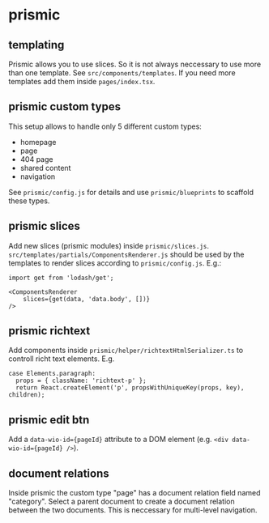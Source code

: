 # prismic
## templating
Prismic allows you to use slices. So it is not always neccessary to use more than one template.
See ```src/components/templates```. If you need more templates add them inside ```pages/index.tsx```.


## prismic custom types
This setup allows to handle only 5 different custom types:
- homepage
- page
- 404 page
- shared content
- navigation

See ```prismic/config.js``` for details and use ```prismic/blueprints``` to scaffold these types.


## prismic slices
Add new slices (prismic modules) inside ```prismic/slices.js```.
```src/templates/partials/ComponentsRenderer.js``` should be used by the templates to render slices according to ```prismic/config.js```.
E.g.:
```
import get from 'lodash/get';

<ComponentsRenderer
    slices={get(data, 'data.body', [])}
/>
```


## prismic richtext
Add components inside ```prismic/helper/richtextHtmlSerializer.ts``` to controll richt text elements.
E.g.
```
case Elements.paragraph:
  props = { className: 'richtext-p' };
  return React.createElement('p', propsWithUniqueKey(props, key), children);
```


## prismic edit btn
Add a ```data-wio-id={pageId}``` attribute to a DOM element (e.g. ```<div data-wio-id={pageId} />```).


## document relations
Inside prismic the custom type "page" has a document relation field named "category". Select a parent document to create a document relation
between the two documents. This is neccessary for multi-level navigation.
